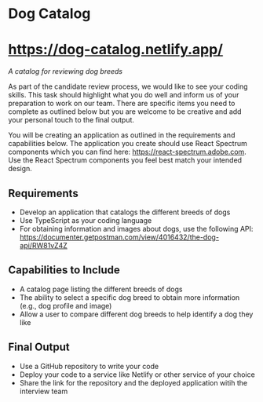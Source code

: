 # Dog Catalog
# https://dog-catalog.netlify.app/

_A catalog for reviewing dog breeds_

As part of the candidate review process, we would like to see your coding skills. This task should highlight what you do well and inform us of your preparation to work on our team. There are specific items you need to complete as outlined below but you are welcome to be creative and add your personal touch to the final output.

You will be creating an application as outlined in the requirements and capabilities below. The application you create should use React Spectrum components which you can find here: https://react-spectrum.adobe.com. Use the React Spectrum components you feel best match your intended design.

## Requirements
- Develop an application that catalogs the different breeds of dogs
- Use TypeScript as your coding language
- For obtaining information and images about dogs, use the following API: https://documenter.getpostman.com/view/4016432/the-dog-api/RW81vZ4Z

## Capabilities to Include
- A catalog page listing the different breeds of dogs
- The ability to select a specific dog breed to obtain more information (e.g., dog profile and image)
- Allow a user to compare different dog breeds to help identify a dog they like

## Final Output
- Use a GitHub repository to write your code
- Deploy your code to a service like Netlify or other service of your choice
- Share the link for the repository and the deployed application witih the interview team
